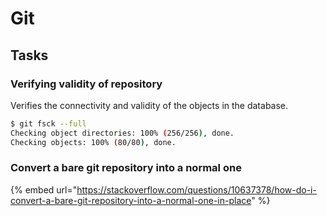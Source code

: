 # Git

## Tasks

### Verifying validity of repository

Verifies the connectivity and validity of the objects in the database.

```bash
$ git fsck --full
Checking object directories: 100% (256/256), done.
Checking objects: 100% (80/80), done.
```

### Convert a bare git repository into a normal one

{% embed url="https://stackoverflow.com/questions/10637378/how-do-i-convert-a-bare-git-repository-into-a-normal-one-in-place" %}



